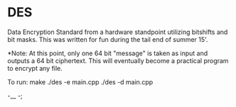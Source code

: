 # DES

Data Encryption Standard from a hardware standpoint utilizing bitshifts and bit
masks. This was written for fun during the tail end of summer 15'.

*Note: At this point, only one 64 bit "message" is taken as input and outputs a
64 bit ciphertext. This will eventually become a practical program to encrypt any file.

To run:
    make
    ./des -e main.cpp
    ./des -d main.cpp

-__ -;
